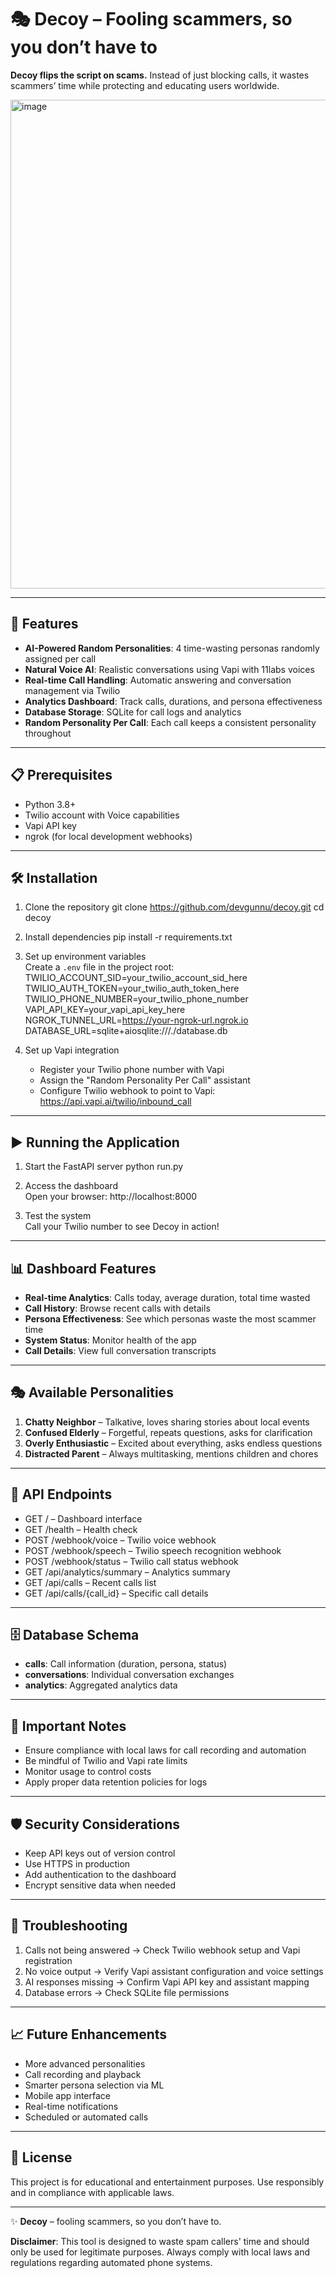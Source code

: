# 🎭 Decoy – Fooling scammers, so you don’t have to

**Decoy flips the script on scams.** Instead of just blocking calls, it wastes scammers’ time while protecting and educating users worldwide.

<img width="2100" height="782" alt="image" src="https://github.com/user-attachments/assets/49a6df5a-f92b-484f-bef9-08b905820e89" />


---

## 🚀 Features
- **AI-Powered Random Personalities**: 4 time-wasting personas randomly assigned per call  
- **Natural Voice AI**: Realistic conversations using Vapi with 11labs voices  
- **Real-time Call Handling**: Automatic answering and conversation management via Twilio  
- **Analytics Dashboard**: Track calls, durations, and persona effectiveness  
- **Database Storage**: SQLite for call logs and analytics  
- **Random Personality Per Call**: Each call keeps a consistent personality throughout  

---

## 📋 Prerequisites
- Python 3.8+  
- Twilio account with Voice capabilities  
- Vapi API key  
- ngrok (for local development webhooks)  

---

## 🛠️ Installation

1) Clone the repository
    git clone https://github.com/devgunnu/decoy.git
    cd decoy

2) Install dependencies
    pip install -r requirements.txt

3) Set up environment variables  
   Create a `.env` file in the project root:
    TWILIO_ACCOUNT_SID=your_twilio_account_sid_here
    TWILIO_AUTH_TOKEN=your_twilio_auth_token_here
    TWILIO_PHONE_NUMBER=your_twilio_phone_number
    VAPI_API_KEY=your_vapi_api_key_here
    NGROK_TUNNEL_URL=https://your-ngrok-url.ngrok.io
    DATABASE_URL=sqlite+aiosqlite:///./database.db

4) Set up Vapi integration
   - Register your Twilio phone number with Vapi  
   - Assign the "Random Personality Per Call" assistant  
   - Configure Twilio webhook to point to Vapi:  
        https://api.vapi.ai/twilio/inbound_call

---

## ▶️ Running the Application

1) Start the FastAPI server
    python run.py

2) Access the dashboard  
   Open your browser: http://localhost:8000

3) Test the system  
   Call your Twilio number to see Decoy in action!

---

## 📊 Dashboard Features
- **Real-time Analytics**: Calls today, average duration, total time wasted  
- **Call History**: Browse recent calls with details  
- **Persona Effectiveness**: See which personas waste the most scammer time  
- **System Status**: Monitor health of the app  
- **Call Details**: View full conversation transcripts  

---

## 🎭 Available Personalities
1. **Chatty Neighbor** – Talkative, loves sharing stories about local events  
2. **Confused Elderly** – Forgetful, repeats questions, asks for clarification  
3. **Overly Enthusiastic** – Excited about everything, asks endless questions  
4. **Distracted Parent** – Always multitasking, mentions children and chores  

---

## 🔧 API Endpoints
- GET / – Dashboard interface  
- GET /health – Health check  
- POST /webhook/voice – Twilio voice webhook  
- POST /webhook/speech – Twilio speech recognition webhook  
- POST /webhook/status – Twilio call status webhook  
- GET /api/analytics/summary – Analytics summary  
- GET /api/calls – Recent calls list  
- GET /api/calls/{call_id} – Specific call details  

---

## 🗄️ Database Schema
- **calls**: Call information (duration, persona, status)  
- **conversations**: Individual conversation exchanges  
- **analytics**: Aggregated analytics data  

---

## 🚨 Important Notes
- Ensure compliance with local laws for call recording and automation  
- Be mindful of Twilio and Vapi rate limits  
- Monitor usage to control costs  
- Apply proper data retention policies for logs  

---

## 🛡️ Security Considerations
- Keep API keys out of version control  
- Use HTTPS in production  
- Add authentication to the dashboard  
- Encrypt sensitive data when needed  

---

## 🐛 Troubleshooting
1) Calls not being answered → Check Twilio webhook setup and Vapi registration  
2) No voice output → Verify Vapi assistant configuration and voice settings  
3) AI responses missing → Confirm Vapi API key and assistant mapping  
4) Database errors → Check SQLite file permissions  

---

## 📈 Future Enhancements
- More advanced personalities  
- Call recording and playback  
- Smarter persona selection via ML  
- Mobile app interface  
- Real-time notifications  
- Scheduled or automated calls  

---

## 📄 License
This project is for educational and entertainment purposes. Use responsibly and in compliance with applicable laws.  

---

✨ **Decoy** – fooling scammers, so you don’t have to.


**Disclaimer**: This tool is designed to waste spam callers' time and should only be used for legitimate purposes. Always comply with local laws and regulations regarding automated phone systems.
